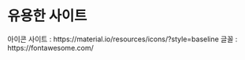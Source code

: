 <h1>유용한 사이트</h1>
아이콘 사이트 : https://material.io/resources/icons/?style=baseline
글꼴 : https://fontawesome.com/
